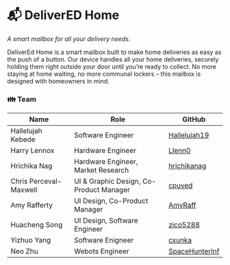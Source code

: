 # :mailbox_with_mail: DeliverED Home
_A smart mailbox for all your delivery needs._

DeliverEd Home is a smart mailbox built to make home deliveries as easy as the push of a button. Our device handles all your home deliveries, securely holding them right outside your door until you’re ready to collect. No more staying at home waiting, no more communal lockers – this mailbox is designed with homeowners in mind.

### :family: Team
| Name | Role | GitHub |
| ------------- | ------------- | ------------- |
| Hallelujah Kebede | Software Engineer | [Hallelujah19](https://github.com/Hallelujah19) |
| Harry Lennox | Hardware Engineer | [Llenn0](https://github.com/Llenn0) |
| Hrichika Nag | Hardware Engineer, Market Research | [hrichikanag](https://github.com/hrichikanag) |
| Chris Perceval-Maxwell | UI & Graphic Design, Co-Product Manager | [cpuved](https://github.com/cpuved) |
| Amy Rafferty | UI Design, Co-Product Manager | [AmyRaff](https://github.com/AmyRaff) |
| Huacheng Song | UI Design, Software Engineer | [zico5288](https://github.com/zico5288) |
| Yizhuo Yang | Software Enigneer | [cxunka](https://github.com/cxunka) |
| Neo Zhu | Webots Engineer | [SpaceHunterInf](https://github.com/SpaceHunterInf) |
